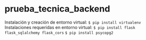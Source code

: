 # prueba_tecnica_backend
Instalación y creación de entorno virtual:
`$ pip install virtualenv`
Instalaciones requeridas en entorno virtual:
`$ pip install flask flask_sqlalchemy flask_cors`
`$ pip install psycopg2`


